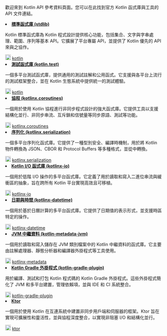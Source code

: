 <topic xmlns:xsi="http://www.w3.org/2001/XMLSchema-instance"
       xsi:noNamespaceSchemaLocation="https://resources.jetbrains.com/writerside/1.0/topic.v2.xsd"
       id="api-references" title="API 參考資料">
<p>歡迎來到 Kotlin API 參考資料頁面。您可以在此找到官方 Kotlin 函式庫與工具的 API 文件連結。</p>
<list columns="2">
        <li>
            <a href="https://kotlinlang.org/api/core/kotlin-stdlib/"><b>標準函式庫 (stdlib)</b></a>
            <br/>
            <p>Kotlin 標準函式庫為 Kotlin 程式設計提供核心功能，包括集合、文字與字串處理、範圍、序列等基本 API。它擴展了平台專屬 API，並提供了 Kotlin 優先的 API 來與之協作。</p>
            <img src="github.svg" width="18" alt="GitHub"/> <a href="https://github.com/JetBrains/kotlin">kotlin</a>
            <br/>
        </li>
        <li>
            <a href="https://kotlinlang.org/api/core/kotlin-test/"><b>測試函式庫 (kotlin.test)</b></a>
            <br/>
            <p>一個多平台測試函式庫，提供通用的測試註解和公用函式。它支援與各平台上流行的測試框架整合，並在 Kotlin 生態系統中提供統一的測試體驗。</p>
            <img src="github.svg" width="18" alt="GitHub"/> <a href="https://github.com/JetBrains/kotlin">kotlin</a>
            <br/>
        </li>
        <li>
            <a href="https://kotlinlang.org/api/kotlinx.coroutines/"><b>協程 (kotlinx.coroutines)</b></a>
            <br/>
            <p>一個用於使用 Kotlin 協程進行非同步程式設計的強大函式庫。它提供工具以支援結構化並行、非同步串流、互斥鎖和信號量等同步原語、測試等功能。</p>
            <img src="github.svg" width="18" alt="GitHub"/> <a href="https://github.com/Kotlin/kotlinx.coroutines">kotlinx.coroutines</a>
            <br/>
        </li>
        <li>
            <a href="https://kotlinlang.org/api/kotlinx.serialization/"><b>序列化 (kotlinx.serialization)</b></a>
            <br/>
            <p>一個多平台序列化函式庫。它提供了一種型別安全、編譯時機制，用於將 Kotlin 物件轉換為 JSON、CBOR 和 Protocol Buffers 等多種格式，並從中轉換。</p>
            <img src="github.svg" width="18" alt="GitHub"/> <a href="https://github.com/Kotlin/kotlinx.serialization">kotlinx.serialization</a>
            <br/>
        </li>
        <li>
            <a href="https://kotlinlang.org/api/kotlinx-io/"><b>Kotlin I/O 函式庫 (kotlinx-io)</b></a>
            <br/>
            <p>一個用於低階 I/O 操作的多平台函式庫。它定義了用於讀取和寫入二進位串流與緩衝區的抽象，旨在跨所有 Kotlin 平台實現高效且可移植。</p>
            <img src="github.svg" width="18" alt="GitHub"/> <a href="https://github.com/Kotlin/kotlinx-io">kotlinx-io</a>
            <br/>
        </li>
        <li>
            <a href="https://kotlinlang.org/api/kotlinx-datetime/"><b>日期與時間 (kotlinx-datetime)</b></a>
            <br/>
            <p>一個用於基於日曆計算的多平台函式庫。它提供了日期值的表示形式，並支援時區特定的操作。</p>
            <img src="github.svg" width="18" alt="GitHub"/> <a href="https://github.com/Kotlin/kotlinx-datetime">kotlinx-datetime</a>
            <br/>
        </li>
        <li>
            <a href="https://kotlinlang.org/api/kotlinx-metadata-jvm/"><b>JVM 中繼資料 (kotlin-metadata-jvm)</b></a>
            <br/>
            <p>一個用於讀取和寫入儲存在 JVM 類別檔案中的 Kotlin 中繼資料的函式庫。它主要由註解處理器、靜態分析器和編譯器外掛程式等工具使用。</p>
            <img src="github.svg" width="18" alt="GitHub"/> <a href="https://github.com/JetBrains/kotlin/tree/master/libraries/kotlinx-metadata">kotlinx-metadata</a>
            <br/>
        </li>
        <li>
            <a href="https://kotlinlang.org/api/kotlin-gradle-plugin/"><b>Kotlin Gradle 外掛程式 (kotlin-gradle-plugin)</b></a>
            <br/>
            <p>用於編譯、測試和打包 Kotlin 程式碼的 Kotlin Gradle 外掛程式。這些外掛程式簡化了 JVM 和多平台建置，管理依賴項，並與 IDE 和 CI 系統整合。</p>
            <img src="github.svg" width="18" alt="GitHub"/> <a href="https://github.com/JetBrains/kotlin/tree/master/libraries/tools/kotlin-gradle-plugin">kotlin-gradle-plugin</a>
            <br/>
        </li>
        <li>
            <a href="https://api.ktor.io/"><b>Ktor</b></a>
            <br/>
            <p>一個用於使用 Kotlin 在互連系統中建置非同步用戶端和伺服器的框架。Ktor 旨在實現可擴展性和靈活性，並與協程深度整合，以實現非阻塞 I/O 和結構化並行。</p>
            <img src="github.svg" width="18" alt="GitHub"/> <a href="https://github.com/ktorio/ktor">ktor</a>
            <br/>
        </li>
    </list>
</topic>